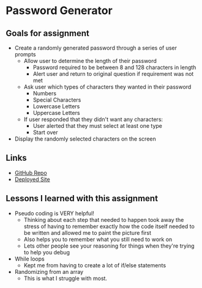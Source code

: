 # Password Generator

## Goals for assignment

* Create a randomly generated password through a series of user prompts
    * Allow user to determine the length of their password
        * Password required to be between 8 and 128 characters in length
        * Alert user and return to original question if requirement was not met
    * Ask user which types of characters they wanted in their password
        * Numbers
        * Special Characters
        * Lowercase Letters
        * Uppercase Letters
    * If user responded that they didn't want any characters:
        * User alerted that they must select at least one type
        * Start over
* Display the randomly selected characters on the screen

## Links

* [GitHub Repo](https://github.com/elizabethbrandt/Password-Generator)
* [Deployed Site](https://elizabethbrandt.github.io/Password-Generator/)

## Lessons I learned with this assignment

* Pseudo coding is VERY helpful!
    * Thinking about each step that needed to happen took away the stress of having to remember exactly how the code itself needed to be written and allowed me to paint the picture first
    * Also helps you to remember what you still need to work on
    * Lets other people see your reasoning for things when they're trying to help you debug
* While loops
    * Kept me from having to create a lot of if/else statements
* Randomizing from an array
    * This is what I struggle with most.
